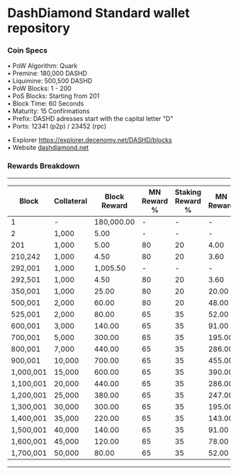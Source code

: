DashDiamond Standard wallet repository
=====================================

### Coin Specs

• PoW Algorithm: Quark    
• Premine: 180,000 DASHD   
• Liquimine: 500,500 DASHD    
• PoW Blocks: 1 - 200    
• PoS Blocks: Starting from 201   
• Block Time: 60 Seconds    
• Maturity: 15 Confirmations  
• Prefix: DASHD adresses start with the capital letter "D"  
• Ports: 12341 (p2p) / 23452 (rpc)

• Explorer https://explorer.decenomy.net/DASHD/blocks  
• Website [dashdiamond.net](https://dashdiamond.net)

### Rewards Breakdown
---
| Block     | Collateral | Block Reward | MN Reward % | Staking Reward % | MN Reward | Staker Reward |
| --------- | ---------- | ------------ | ----------- | ---------------- | --------- | ------------- |
| 1         | \-         | 180,000.00   | \-          | \-               | \-        | \-            |
| 2         | 1,000      | 5.00         | \-          | \-               | \-        | \-            |
| 201       | 1,000      | 5.00         | 80          | 20               | 4.00      | 1.00          |
| 210,242   | 1,000      | 4.50         | 80          | 20               | 3.60      | 0.90          |
| 292,001   | 1,000      | 1,005.50     | \-          | \-               | \-        | 4.50          |
| 292,501   | 1,000      | 4.50         | 80          | 20               | 3.60      | 0.90          |
| 350,001   | 1,000      | 25.00        | 80          | 20               | 20.00     | 5.00          |
| 500,001   | 2,000      | 60.00        | 80          | 20               | 48.00     | 12.00         |
| 525,001   | 2,000      | 80.00        | 65          | 35               | 52.00     | 28.00         |
| 600,001   | 3,000      | 140.00       | 65          | 35               | 91.00     | 49.00         |
| 700,001   | 5,000      | 300.00       | 65          | 35               | 195.00    | 105.00        |
| 800,001   | 7,000      | 440.00       | 65          | 35               | 286.00    | 154.00        |
| 900,001   | 10,000     | 700.00       | 65          | 35               | 455.00    | 245.00        |
| 1,000,001 | 15,000     | 600.00       | 65          | 35               | 390.00    | 210.00        |
| 1,100,001 | 20,000     | 440.00       | 65          | 35               | 286.00    | 154.00        |
| 1,200,001 | 25,000     | 380.00       | 65          | 35               | 247.00    | 133.00        |
| 1,300,001 | 30,000     | 300.00       | 65          | 35               | 195.00    | 105.00        |
| 1,400,001 | 35,000     | 220.00       | 65          | 35               | 143.00    | 77.00         |
| 1,500,001 | 40,000     | 140.00       | 65          | 35               | 91.00     | 49.00         |
| 1,600,001 | 45,000     | 120.00       | 65          | 35               | 78.00     | 42.00         |
| 1,700,001 | 50,000     | 80.00        | 65          | 35               | 52.00     | 28.00         |
---
